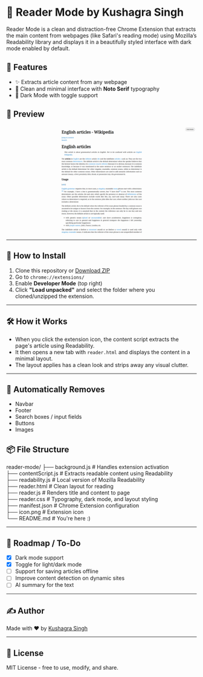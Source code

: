 # 📰 Reader Mode by Kushagra Singh

Reader Mode is a clean and distraction-free Chrome Extension that extracts the main content from webpages (like Safari's reading mode) using Mozilla’s Readability library and displays it in a beautifully styled interface with dark mode enabled by default.

## 🔧 Features

- ✨ Extracts article content from any webpage
- 🎨 Clean and minimal interface with **Noto Serif** typography
- 🌙 Dark Mode with toggle support

## 📸 Preview

![Reader Mode Preview](preview.png)

---

## 🚀 How to Install

1. Clone this repository or [Download ZIP](https://github.com/kushagrasinghx/reader-mode/archive/refs/heads/main.zip)
2. Go to `chrome://extensions/`
3. Enable **Developer Mode** (top right)
4. Click **"Load unpacked"** and select the folder where you cloned/unzipped the extension.

---

## 🛠 How it Works

- When you click the extension icon, the content script extracts the page's article using Readability.
- It then opens a new tab with `reader.html` and displays the content in a minimal layout.
- The layout applies has a clean look and strips away any visual clutter.

---

## 🚫 Automatically Removes

- Navbar
- Footer
- Search boxes / input fields
- Buttons
- Images

## 📦 File Structure

reader-mode/
├── background.js       # Handles extension activation  
├── contentScript.js    # Extracts readable content using Readability  
├── readability.js      # Local version of Mozilla Readability  
├── reader.html         # Clean layout for reading  
├── reader.js           # Renders title and content to page  
├── reader.css          # Typography, dark mode, and layout styling  
├── manifest.json       # Chrome Extension configuration  
├── icon.png            # Extension icon  
└── README.md           # You're here :)

---

## 📌 Roadmap / To-Do

- [x] Dark mode support  
- [x] Toggle for light/dark mode  
- [ ] Support for saving articles offline  
- [ ] Improve content detection on dynamic sites  
- [ ] AI summary for the text

---

## ✍️ Author

Made with ❤️ by [Kushagra Singh](https://github.com/kushagrasinghx)

---

## 📄 License

MIT License - free to use, modify, and share.